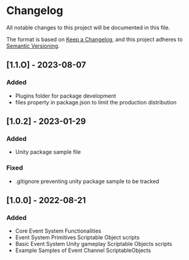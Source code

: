 # Changelog
All notable changes to this project will be documented in this file.

The format is based on [Keep a Changelog](https://keepachangelog.com/en/1.0.0/),
and this project adheres to [Semantic Versioning](https://semver.org/spec/v2.0.0.html).

## [1.1.O] - 2023-08-07
### Added
- Plugins folder for package development
- files property in package.json to limit the production distribution

## [1.0.2] - 2023-01-29
### Added
- Unity package sample file
### Fixed
- .gitignore preventing unity package sample to be tracked

## [1.0.0] - 2022-08-21
### Added
- Core Event System Functionalities
- Event System Primitives Scriptable Object scripts
- Basic Event System Unity gameplay Scriptable Objects scripts
- Example Samples of Event Channel ScriptableObjects
